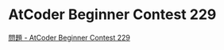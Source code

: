 AtCoder Beginner Contest 229
===

[問題 - AtCoder Beginner Contest 229](https://atcoder.jp/contests/abc229/tasks)

